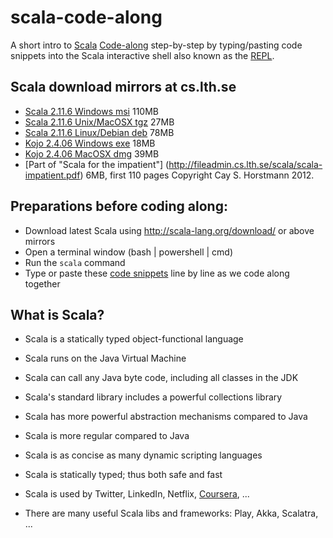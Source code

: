 # scala-code-along

A short intro to [Scala](http://scala-lang.org/)
[Code-along](https://github.com/bjornregnell/scala-code-along/blob/master/scala-code-along-intro.scala) step-by-step
by typing/pasting code snippets into the Scala interactive shell also known as the [REPL](http://en.wikipedia.org/wiki/Read%E2%80%93eval%E2%80%93print_loop).

## Scala download mirrors at cs.lth.se

  * [Scala 2.11.6 Windows msi](http://fileadmin.cs.lth.se/scala/scala-2.11.6.msi) 110MB
  * [Scala 2.11.6 Unix/MacOSX tgz](http://fileadmin.cs.lth.se/scala/scala-2.11.6.tgz) 27MB
  * [Scala 2.11.6 Linux/Debian deb](http://fileadmin.cs.lth.se/scala/) 78MB
  * [Kojo 2.4.06 Windows exe](http://fileadmin.cs.lth.se/scala/KojoInstall-2.4.06.exe)  18MB
  * [Kojo 2.4.06 MacOSX dmg](http://fileadmin.cs.lth.se/kojo/Kojo-2.4.06.app.dmg) 39MB
  * [Part of "Scala for the impatient"] (http://fileadmin.cs.lth.se/scala/scala-impatient.pdf) 6MB, first 110 pages Copyright Cay S. Horstmann 2012.

## Preparations before coding along:

  * Download latest Scala using http://scala-lang.org/download/ or above mirrors
  * Open a terminal window (bash | powershell | cmd)
  * Run the `scala` command
  * Type or paste these [code snippets](https://github.com/bjornregnell/scala-code-along/blob/master/scala-code-along-intro.scala) line by line as we code along together 

## What is Scala?

  * Scala is a statically typed object-functional language 
  * Scala runs on the Java Virtual Machine 
  * Scala can call any Java byte code, including all classes in the JDK
  * Scala's standard library includes a powerful collections library
  * Scala has more powerful abstraction mechanisms compared to Java
  * Scala is more regular compared to Java
  * Scala is as concise as many dynamic scripting languages
  * Scala is statically typed; thus both safe and fast
  * Scala is used by Twitter, LinkedIn, Netflix, [Coursera]( https://tech.coursera.org/blog/2014/02/18/why-we-love-scala-at-coursera/), ... 

  * There are many useful Scala libs and frameworks: Play, Akka, Scalatra, ...

